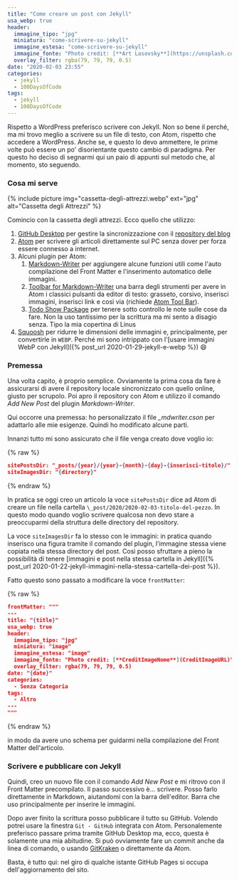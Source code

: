```yaml
---
title: "Come creare un post con Jekyll"
usa_webp: true
header:
  immagine_tipo: "jpg"
  miniatura: "come-scrivere-su-jekyll"
  immagine_estesa: "come-scrivere-su-jekyll"
  immagine_fonte: "Photo credit: [**Art Lasovsky**](https://unsplash.com/@artlasovsky)"
  overlay_filter: rgba(79, 79, 79, 0.5)
date: "2020-02-03 23:55"
categories:
  - jekyll
  - 100DaysOfCode
tags:
  - jekyll
  - 100DaysOfCode
---
```


Rispetto a WordPress preferisco scrivere con Jekyll. Non so bene il perché, ma mi trovo meglio a scrivere su un file di testo, con Atom, rispetto che accedere a WordPress. Anche se, e questo lo devo ammettere, le prime volte può essere un po' disorientante questo cambio di paradigma. Per questo ho deciso di segnarmi qui un paio di appunti sul metodo che, al momento, sto seguendo.

### Cosa mi serve

{% include picture img="cassetta-degli-attrezzi.webp" ext="jpg" alt="Cassetta degli Attrezzi" %}

Comincio con la cassetta degli attrezzi. Ecco quello che utilizzo:

1. [GitHub Desktop](https://desktop.github.com/) per gestire la sincronizzazione con il [repository del blog](https://github.com/el3um4s/strani-anelli-blog)
2. [Atom](https://atom.io/) per scrivere gli articoli direttamente sul PC senza dover per forza essere connesso a internet.
3. Alcuni plugin per Atom:
   1. [Markdown-Writer](https://atom.io/packages/markdown-writer) per aggiungere alcune funzioni utili come l'auto compilazione del Front Matter e l'inserimento automatico delle immagini.
   2. [Toolbar for Markdown-Writer](https://atom.io/packages/tool-bar-markdown-writer) una barra degli strumenti per avere in Atom i classici pulsanti da editor di testo: grasseto, corsivo, inserisci immagini, inserisci link e così via (richiede [Atom Tool Bar](https://atom.io/packages/tool-bar)).
   3. [Todo Show Package](https://atom.io/packages/todo-show) per tenere sotto controllo le note sulle cose da fare. Non la uso tantissimo per la scrittura ma mi sento a disagio senza. Tipo la mia copertina di Linus
4. [Squoosh](https://squoosh.app/) per ridurre le dimensioni delle immagini e, principalmente, per convertirle in `WEBP`. Perché mi sono intrippato con l'[usare immagini WebP con Jekyll]({% post_url 2020-01-29-jekyll-e-webp %}) :smile:

### Premessa

Una volta capito, è proprio semplice. Ovviamente la prima cosa da fare è assicurarsi di avere il repository locale sincronizzato con quello online, giusto per scrupolo. Poi apro il repository con Atom e utilizzo il comando _Add New Post_ del plugin _Markdown-Writer_.

Qui occorre una premessa: ho personalizzato il file _\_mdwriter.cson_ per adattarlo alle mie esigenze. Quindi ho modificato alcune parti.

Innanzi tutto mi sono assicurato che il file venga creato dove voglio io:

{% raw %}
~~~json
sitePostsDir: "_posts/{year}/{year}-{month}-{day}-{inserisci-titolo}/"
siteImagesDir: "{directory}"
~~~
{% endraw %}

In pratica se oggi creo un articolo la voce `sitePostsDir` dice ad Atom di creare un file nella cartella `\_post/2020/2020-02-03-titolo-del-pezzo`. In questo modo quando voglio scrivere qualcosa non devo stare a preoccuparmi della struttura delle directory del repository.

La voce `siteImagesDir` fa lo stesso con le immagini: in pratica quando inserisco una figura tramite il comando del plugin, l'immagine stessa viene copiata nella stessa directory del post. Così posso sfruttare a pieno la possibilità di tenere [immagini e post nella stessa cartella in Jekyll]({% post_url 2020-01-22-jekyll-immagini-nella-stessa-cartella-dei-post %}).

Fatto questo sono passato a modificare la voce `frontMatter`:

{% raw %}
~~~json
frontMatter: """
---
title: "{title}"
usa_webp: true
header:
  immagine_tipo: "jpg"
  miniatura: "image"
  immagine_estesa: "image"
  immagine_fonte: "Photo credit: [**CreditImageNome**](CreditImageURL)"
  overlay_filter: rgba(79, 79, 79, 0.5)
date: "{date}"
categories:
  - Senza Categoria
tags:
  - Altro
---
"""
~~~
{% endraw %}

in modo da avere uno schema per guidarmi nella compilazione del Front Matter dell'articolo.

### Scrivere e pubblicare con Jekyll

Quindi, creo un nuovo file con il comando _Add New Post_ e mi ritrovo con il Front Matter precompilato. Il passo successivo è... scrivere. Posso farlo direttamente in Markdown, aiutandomi con la barra dell'editor. Barra che uso principalmente per inserire le immagini.

Dopo aver finito la scrittura posso pubblicare il tutto su GitHub. Volendo potrei usare la finestra `Git - GitHub` integrata con Atom. Personalemente preferisco passare prima tramite GitHub Desktop ma, ecco, questa è solamente una mia abitudine. Si può ovviamente fare un commit anche da linea di comando, o usando [GitKraken](https://www.gitkraken.com/) o direttamente da Atom.

Basta, è tutto qui: nel giro di qualche istante GitHub Pages si occupa dell'aggiornamento del sito.
